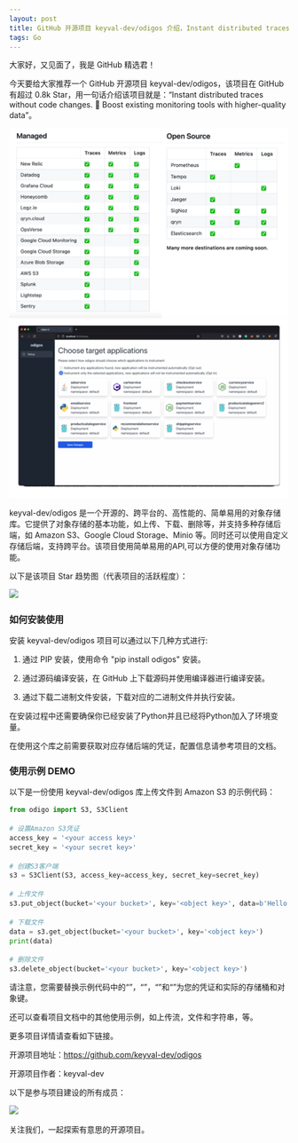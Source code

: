 ```yaml
---
layout: post
title: GitHub 开源项目 keyval-dev/odigos 介绍，Instant distributed traces without code changes. 🚀 Boost existing monitoring tools with higher-quality data
tags: Go
---
```


大家好，又见面了，我是 GitHub 精选君！

今天要给大家推荐一个 GitHub 开源项目 keyval-dev/odigos，该项目在 GitHub 有超过 0.8k Star，用一句话介绍该项目就是：“Instant distributed traces without code changes. 🚀 Boost existing monitoring tools with higher-quality data”。

![Supported Destinations](https://raw.githubusercontent.com/keyval-dev/odigos/master/assets/dests.png)
![](https://raw.githubusercontent.com/keyval-dev/odigos/master/assets/odigos.gif)

keyval-dev/odigos 是一个开源的、跨平台的、高性能的、简单易用的对象存储库。它提供了对象存储的基本功能，如上传、下载、删除等，并支持多种存储后端，如 Amazon S3、Google Cloud Storage、Minio 等。同时还可以使用自定义存储后端，支持跨平台。该项目使用简单易用的API,可以方便的使用对象存储功能。


以下是该项目 Star 趋势图（代表项目的活跃程度）：

![](https://api.star-history.com/svg?repos=keyval-dev/odigos&type=Timeline)

### 如何安装使用

安装 keyval-dev/odigos 项目可以通过以下几种方式进行:

1. 通过 PIP 安装，使用命令 "pip install odigos" 安装。

2. 通过源码编译安装，在 GitHub 上下载源码并使用编译器进行编译安装。

3. 通过下载二进制文件安装，下载对应的二进制文件并执行安装。

在安装过程中还需要确保你已经安装了Python并且已经将Python加入了环境变量。

在使用这个库之前需要获取对应存储后端的凭证，配置信息请参考项目的文档。


### 使用示例 DEMO

以下是一份使用 keyval-dev/odigos 库上传文件到 Amazon S3 的示例代码：

```python
from odigo import S3, S3Client

# 设置Amazon S3凭证
access_key = '<your access key>'
secret_key = '<your secret key>'

# 创建S3客户端
s3 = S3Client(S3, access_key=access_key, secret_key=secret_key)

# 上传文件
s3.put_object(bucket='<your bucket>', key='<object key>', data=b'Hello World!')

# 下载文件
data = s3.get_object(bucket='<your bucket>', key='<object key>')
print(data)

# 删除文件
s3.delete_object(bucket='<your bucket>', key='<object key>')
```
请注意，您需要替换示例代码中的“<your access key>”，“<your secret key>”，“<your bucket>”和“<object key>”为您的凭证和实际的存储桶和对象键。

还可以查看项目文档中的其他使用示例，如上传流，文件和字符串，等。


更多项目详情请查看如下链接。

开源项目地址：https://github.com/keyval-dev/odigos 

开源项目作者：keyval-dev

以下是参与项目建设的所有成员：

![](https://contrib.rocks/image?repo=keyval-dev/odigos)



关注我们，一起探索有意思的开源项目。
